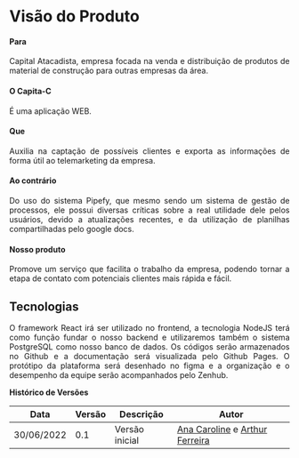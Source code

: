 # Visão do Produto

#### Para
  <p style="text-align: justify">Capital Atacadista, empresa focada na venda e distribuição de produtos de material de construção para outras empresas da área.</p>

#### O Capita-C
  <p style="text-align: justify">É uma aplicação WEB.</p>

#### Que
  <p style="text-align: justify">Auxilia na captação de possíveis clientes e exporta as informações de forma útil ao telemarketing da empresa.</p>

#### Ao contrário
  <p style="text-align: justify">Do uso do sistema Pipefy, que mesmo sendo um sistema de gestão de processos, ele possui diversas críticas sobre a real utilidade dele pelos usuários, devido a atualizações recentes, e da utilização de planilhas compartilhadas pelo google docs.</p>
  
#### Nosso produto
  <p style="text-align: justify">Promove um serviço que facilita o trabalho da empresa, podendo tornar a etapa de contato com potenciais clientes mais rápida e fácil.</p>

## Tecnologias
  <p style="text-align: justify">O framework React irá ser utilizado no frontend, a tecnologia NodeJS terá como função fundar o nosso backend e utilizaremos também o sistema PostgreSQL como nosso banco de dados. Os códigos serão armazenados no Github e a documentação será visualizada pelo Github Pages. O protótipo da plataforma será desenhado no figma e a organização e o desempenho da equipe serão acompanhados pelo Zenhub.</p>

**Histórico de Versões**

| Data       | Versão | Descrição      | Autor                                                                                                       |
| ---------- | ------ | -------------- | ----------------------------------------------------------------------------------------------------------- |
| 30/06/2022 | 0.1    | Versão inicial | [Ana Caroline](https://github.com/anaaroch) e [Arthur Ferreira](https://github.com/ArthurFerreiraRodrigues) |
